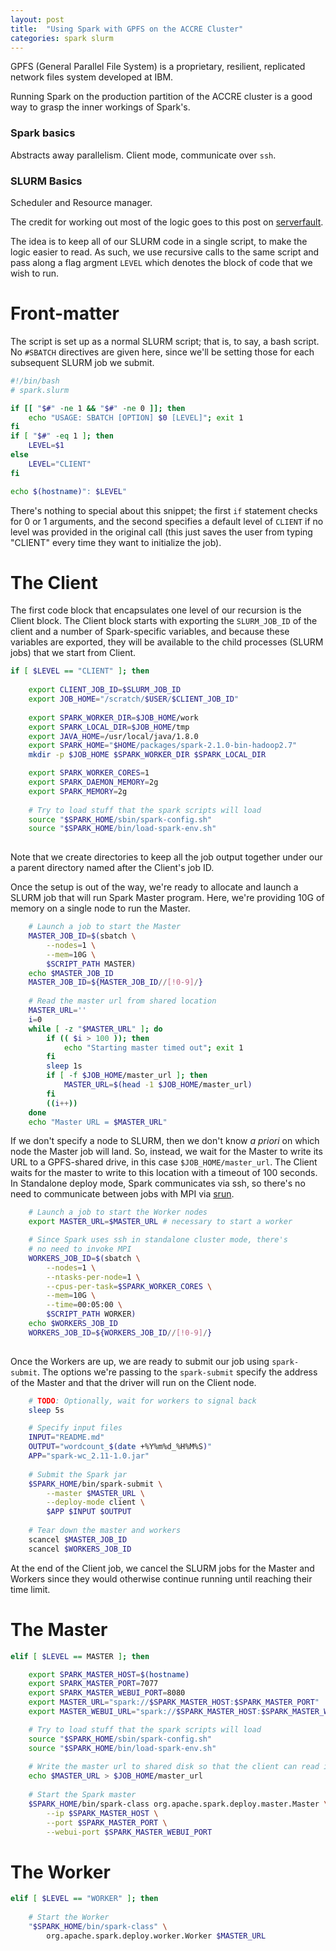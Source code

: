 ```yaml
---
layout: post
title:  "Using Spark with GPFS on the ACCRE Cluster"
categories: spark slurm 
---
```


GPFS (General Parallel File System) is a proprietary, resilient, replicated
network files system developed at IBM. 

Running Spark on the production partition of the ACCRE cluster is a good
way to grasp the inner workings of Spark's. 

### Spark basics
Abstracts away parallelism.
Client mode, communicate over `ssh`.

### SLURM Basics
Scheduler and Resource manager. 

The credit for working out most of the logic goes  to this post on
[serverfault](http://serverfault.com/questions/776687/how-can-i-run-spark-on-a-cluster-using-slurm).

The idea is to keep all of our SLURM code in a single script, to make the logic easier
to read. As such, we use recursive calls to the same script and pass along a flag
argment `LEVEL` which denotes the block of code that we wish to run. 

# Front-matter

The script is set up as a normal SLURM script; that is, to say, a bash script. No 
`#SBATCH` directives are given here, since we'll be setting those for each subsequent
SLURM job we submit.

```bash
#!/bin/bash
# spark.slurm

if [[ "$#" -ne 1 && "$#" -ne 0 ]]; then
    echo "USAGE: SBATCH [OPTION] $0 [LEVEL]"; exit 1
fi
if [ "$#" -eq 1 ]; then
    LEVEL=$1
else
    LEVEL="CLIENT"
fi

echo $(hostname)": $LEVEL" 
```

There's nothing to special about this snippet; the first `if` statement checks for
0 or 1 arguments, and the second specifies a default level of `CLIENT` if no level
was provided in the original call (this just saves the user from typing "CLIENT" every
time they want to initialize the job).

# The Client

The first code block that encapsulates one level of our recursion is the Client block.
The Client block starts with exporting the `SLURM_JOB_ID` of the client and a number of 
Spark-specific variables, and because these variables are exported, they will be
available to the child processes (SLURM jobs) that we start from Client.

```bash
if [ $LEVEL == "CLIENT" ]; then
   
    export CLIENT_JOB_ID=$SLURM_JOB_ID
    export JOB_HOME="/scratch/$USER/$CLIENT_JOB_ID"
    
    export SPARK_WORKER_DIR=$JOB_HOME/work
    export SPARK_LOCAL_DIR=$JOB_HOME/tmp
    export JAVA_HOME=/usr/local/java/1.8.0
    export SPARK_HOME="$HOME/packages/spark-2.1.0-bin-hadoop2.7"
    mkdir -p $JOB_HOME $SPARK_WORKER_DIR $SPARK_LOCAL_DIR 

    export SPARK_WORKER_CORES=1
    export SPARK_DAEMON_MEMORY=2g
    export SPARK_MEMORY=2g
    
    # Try to load stuff that the spark scripts will load
    source "$SPARK_HOME/sbin/spark-config.sh"
    source "$SPARK_HOME/bin/load-spark-env.sh"
   
```

Note that we create directories to keep all the job output together under our a 
parent directory named after the Client's job ID. 

Once the setup is out of the way, we're ready to allocate and launch a 
SLURM job that will run Spark Master program. Here, we're providing 10G of memory
on a single node to run the Master.

```bash
    # Launch a job to start the Master
    MASTER_JOB_ID=$(sbatch \
        --nodes=1 \
        --mem=10G \
        $SCRIPT_PATH MASTER)
    echo $MASTER_JOB_ID
    MASTER_JOB_ID=${MASTER_JOB_ID//[!0-9]/} 
   
    # Read the master url from shared location 
    MASTER_URL=''
    i=0
    while [ -z "$MASTER_URL" ]; do
        if (( $i > 100 )); then
            echo "Starting master timed out"; exit 1
        fi
        sleep 1s
        if [ -f $JOB_HOME/master_url ]; then
            MASTER_URL=$(head -1 $JOB_HOME/master_url)
        fi
        ((i++))
    done
    echo "Master URL = $MASTER_URL"
```

If we don't specify a node to SLURM, then we don't know *a priori* on which node
the Master job will land. So, instead, we wait for the Master to write its URL to 
a GPFS-shared drive, in this case `$JOB_HOME/master_url`. The Client waits for 
the master to write to this location with a timeout of 100 seconds. 
In Standalone deploy mode, Spark communicates via ssh, so there's no need to 
communicate between jobs with MPI via [srun][slurm-srun].

```bash
    # Launch a job to start the Worker nodes
    export MASTER_URL=$MASTER_URL # necessary to start a worker

    # Since Spark uses ssh in standalone cluster mode, there's
    # no need to invoke MPI
    WORKERS_JOB_ID=$(sbatch \
        --nodes=1 \
        --ntasks-per-node=1 \
        --cpus-per-task=$SPARK_WORKER_CORES \
        --mem=10G \
        --time=00:05:00 \
        $SCRIPT_PATH WORKER)
    echo $WORKERS_JOB_ID
    WORKERS_JOB_ID=${WORKERS_JOB_ID//[!0-9]/} 
  
```

Once the Workers are up, we are ready to submit our job using `spark-submit`. The 
options we're passing to the `spark-submit` specify the address of the Master and 
that the driver will run on the Client node.

```bash
    # TODO: Optionally, wait for workers to signal back
    sleep 5s

    # Specify input files
    INPUT="README.md"
    OUTPUT="wordcount_$(date +%Y%m%d_%H%M%S)"
    APP="spark-wc_2.11-1.0.jar"
    
    # Submit the Spark jar
    $SPARK_HOME/bin/spark-submit \
        --master $MASTER_URL \
        --deploy-mode client \
        $APP $INPUT $OUTPUT 
    
    # Tear down the master and workers
    scancel $MASTER_JOB_ID
    scancel $WORKERS_JOB_ID
```

At the end of the Client job, we cancel the SLURM jobs for the Master and Workers
since they would otherwise continue running until reaching their time limit.

# The Master

```bash
elif [ $LEVEL == MASTER ]; then

    export SPARK_MASTER_HOST=$(hostname)
    export SPARK_MASTER_PORT=7077
    export SPARK_MASTER_WEBUI_PORT=8080
    export MASTER_URL="spark://$SPARK_MASTER_HOST:$SPARK_MASTER_PORT"
    export MASTER_WEBUI_URL="spark://$SPARK_MASTER_HOST:$SPARK_MASTER_WEBUI_PORT"

    # Try to load stuff that the spark scripts will load
    source "$SPARK_HOME/sbin/spark-config.sh"
    source "$SPARK_HOME/bin/load-spark-env.sh"
    
    # Write the master url to shared disk so that the client can read it.
    echo $MASTER_URL > $JOB_HOME/master_url
    
    # Start the Spark master
    $SPARK_HOME/bin/spark-class org.apache.spark.deploy.master.Master \
        --ip $SPARK_MASTER_HOST \
        --port $SPARK_MASTER_PORT \
        --webui-port $SPARK_MASTER_WEBUI_PORT
```

# The Worker

```bash
elif [ $LEVEL == "WORKER" ]; then
    
    # Start the Worker
    "$SPARK_HOME/bin/spark-class" \
        org.apache.spark.deploy.worker.Worker $MASTER_URL
```





[slurm-srun]:   https://slurm.schedmd.com/srun.html
